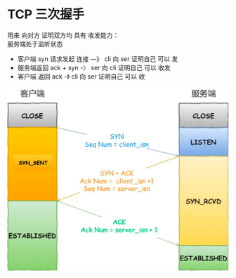 # TCP 三次握手

用来 向对方 证明双方均 具有 收发能力：  
服务端处于监听状态 

- 客户端 syn 请求发起 连接 —》 cli 向 ser 证明自己 可以 发  
- 服务端返回 ack + syn -〉 ser 向 cli 证明自己 可以 收发  
- 客户端 返回 ack -》 cli 向 ser 证明自己 可以 收  

![alt text](image.png)